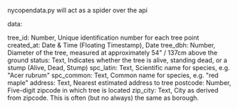 nycopendata.py will act as a spider over the api

data:

tree_id: Number, Unique identification number for each tree point
created_at: Date & Time (Floating Timestamp), Date
tree_dbh: Number, Diameter of the tree, measured at approximately 54" / 137cm above the ground
status: Text, Indicates whether the tree is alive, standing dead, or a stump (Alive, Dead, Stump)
spc_latin: Text, Scientific name for species, e.g. "Acer rubrum"
spc_common: Text, Common name for species, e.g. "red maple"
address: Text, Nearest estimated address to tree
postcode: Number, Five-digit zipcode in which tree is located
zip_city: Text, City as derived from zipcode. This is often (but no always) the same as borough.